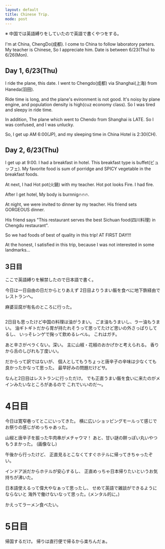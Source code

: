 ```yaml
---
layout: default
title: Chinese Trip.
mode: post
---
```


※ 中国では英語縛りをしていたので英語で書くやつをする。


I'm at China, ChengDo(成都).
I come to China to follow laboratory parters.
My teacher is Chinese, So I appreciate him.
Date is between 6/23(Thu) to 6/26(Mon).

## Day 1, 6/23(Thu)

I ride the plane, this date.
I went to Chengdo(成都) via Shanghai(上海) from Haneda(羽田).

Ride time is long, and the plane's evironment is not good.
It's noisy by plane engine, and population density is high(cuz economy class).
So  I was tired and sleepy in ride time.

In addition, The plane which went to Chendo from Shanghai is LATE.
So I was confused, and I was unlucky.

So, I get up AM 6:00(JP), and my sleeping time in China Hotel is 2:30(CH).

## Day 2, 6/23(Thu)

I get up at 9:00. I had a breakfast in hotel.
This breakfast type is buffet(ビュッフェ).
My favorite food is sum of porridge and SPICY vegetable in the breakfast foods.

At next, I had Hot pot(火鍋) with my teacher.
Hot pot looks Fire. I had fire.

After I get hotel, My body is burnnig🔥🔥🔥.

At night,
we were invited to dinner by my teacher.
His friend sets GORGEOUS dinner.

His friend says "This restaurant serves the best Sichuan food(四川料理) in Chengdu restaurant".

So we had foods of best of quality in this trip!
AT FIRST DAY!!!

At the honest,
I satisfied in this trip, because I was not interested in some landmarks...

## 3日目

ここで英語縛りを解禁したので日本語で書く。

今日は一日自由の日だからとりあえず
2日目よりうまい飯を食べに地下鉄経由でレストランへ。

麻婆豆腐が有名のところに行った。

![]()

2日目も思ったけど中国の料理は油がうまい。
ごま油もうまいし、ラー油もうまい。
油ギトギトだから胃が持たれそうって思ってたけど思いの外さっぱりしてるし、
いっそレンゲで掬って飲めるレベル。
これはガチ。

あと辛さがペラくない。深い。
主に山椒・花椒のおかげかと考えられる。
香りから舌のしびれも丁度いい。

だからって訳ではないが、
個人としてもうちょっと唐辛子の辛味は少なくても良かったかなって思った。
最早好みの問題だけどサ。

なんと2日目はレストランに行っただけ。
でも正直うまい飯を食いに来たのがメインみたいなところがあるので
これでいいのだ〜。

# 4日目

今日は寛窄巷ってとこにいってきた。
横に広いショッピングモールって感じでお祭りの感じがめっちゃあった。

山椒と唐辛子を振った牛肉串がメチャウマ！
あと、甘い謎の餅っぽい丸いやつもうまかった。
(画像なし)

午後から行ったけど、
正直見るとこなくてすぐホテルに帰ってきちゃったぞい。

インドア派だからホテルが安心するし、
正直めっちゃ日本帰りたいというお気持ちが沸いた。

日本語使えるって偉大やなぁって思ったし、
せめて英語で雑談ができるようにならないと
海外で働けないなって思った。(メンタル的に。)

かえってラーメン食べたい。

# 5日目

帰国するだけ。
帰りは直行便で帰るから楽ちんだぁ。
